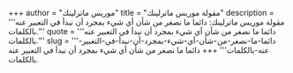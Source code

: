 +++
author = "موريس ماترلينك"
title = "مقولة موريس ماترلينك"
description = '''مقولة موريس ماترلينك: دائما ما نصغر من شأن أي شيء بمجرد أن نبدأ في التعبير عنه بالكلمات.'''
quote = '''دائما ما نصغر من شأن أي شيء بمجرد أن نبدأ في التعبير عنه بالكلمات.'''
slug = '''دائما-ما-نصغر-من-شأن-أي-شيء-بمجرد-أن-نبدأ-في-التعبير-عنه-بالكلمات'''
+++
دائما ما نصغر من شأن أي شيء بمجرد أن نبدأ في التعبير عنه بالكلمات.
